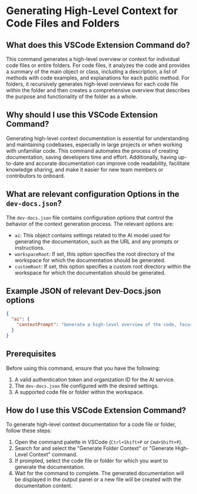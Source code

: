# Generating High-Level Context for Code Files and Folders

## What does this VSCode Extension Command do?

This command generates a high-level overview or context for individual code files or entire folders. For code files, it analyzes the code and provides a summary of the main object or class, including a description, a list of methods with code examples, and explanations for each public method. For folders, it recursively generates high-level overviews for each code file within the folder and then creates a comprehensive overview that describes the purpose and functionality of the folder as a whole.

## Why should I use this VSCode Extension Command?

Generating high-level context documentation is essential for understanding and maintaining codebases, especially in large projects or when working with unfamiliar code. This command automates the process of creating documentation, saving developers time and effort. Additionally, having up-to-date and accurate documentation can improve code readability, facilitate knowledge sharing, and make it easier for new team members or contributors to onboard.

## What are relevant configuration Options in the `dev-docs.json`?

The `dev-docs.json` file contains configuration options that control the behavior of the context generation process. The relevant options are:

- `ai`: This object contains settings related to the AI model used for generating the documentation, such as the URL and any prompts or instructions.
- `workspaceRoot`: If set, this option specifies the root directory of the workspace for which the documentation should be generated.
- `customRoot`: If set, this option specifies a custom root directory within the workspace for which the documentation should be generated.

## Example JSON of relevant Dev-Docs.json options

```json
{
  "ai": {
    "contextPrompt": "Generate a high-level overview of the code, focusing on the main functionality and data structures."
  }
}
```

## Prerequisites

Before using this command, ensure that you have the following:

1. A valid authentication token and organization ID for the AI service.
2. The `dev-docs.json` file configured with the desired settings.
3. A supported code file or folder within the workspace.

## How do I use this VSCode Extension Command?

To generate high-level context documentation for a code file or folder, follow these steps:

1. Open the command palette in VSCode (`Ctrl+Shift+P` or `Cmd+Shift+P`).
2. Search for and select the "Generate Folder Context" or "Generate High-Level Context" command.
3. If prompted, select the code file or folder for which you want to generate the documentation.
4. Wait for the command to complete. The generated documentation will be displayed in the output panel or a new file will be created with the documentation content.
  
  